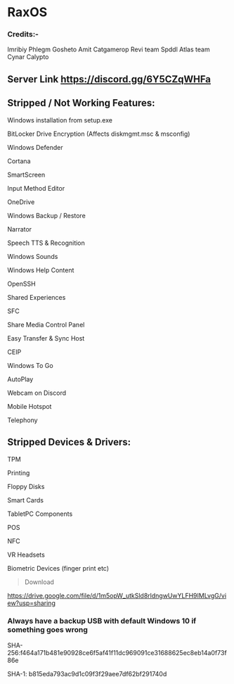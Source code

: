 # RaxOS

### Credits:-
Imribiy
Phlegm
Gosheto
Amit
Catgamerop 
Revi team
Spddl
Atlas team
Cynar
Calypto

## Server Link https://discord.gg/6Y5CZqWHFa

## Stripped / Not Working Features:
Windows installation from setup.exe

BitLocker Drive Encryption (Affects diskmgmt.msc & msconfig)

Windows Defender

Cortana

SmartScreen

Input Method Editor

OneDrive

Windows Backup / Restore

Narrator

Speech TTS & Recognition

Windows Sounds

Windows Help Content

OpenSSH

Shared Experiences

SFC

Share Media Control Panel

Easy Transfer & Sync Host

CEIP

Windows To Go

AutoPlay

Webcam on Discord

Mobile Hotspot

Telephony


## Stripped Devices & Drivers:
TPM

Printing

Floppy Disks

Smart Cards

TabletPC Components

POS

NFC

VR Headsets

Biometric Devices (finger print etc)


> Download

https://drive.google.com/file/d/1m5opW_utkSld8rldngwUwYLFH9IMLvgG/view?usp=sharing

### Always have a backup USB with default Windows 10 if something goes wrong

SHA-256:f464a171b481e90928ce6f5af41f11dc969091ce31688625ec8eb14a0f73f86e

SHA-1: b815eda793ac9d1c09f3f29aee7df62bf291740d

